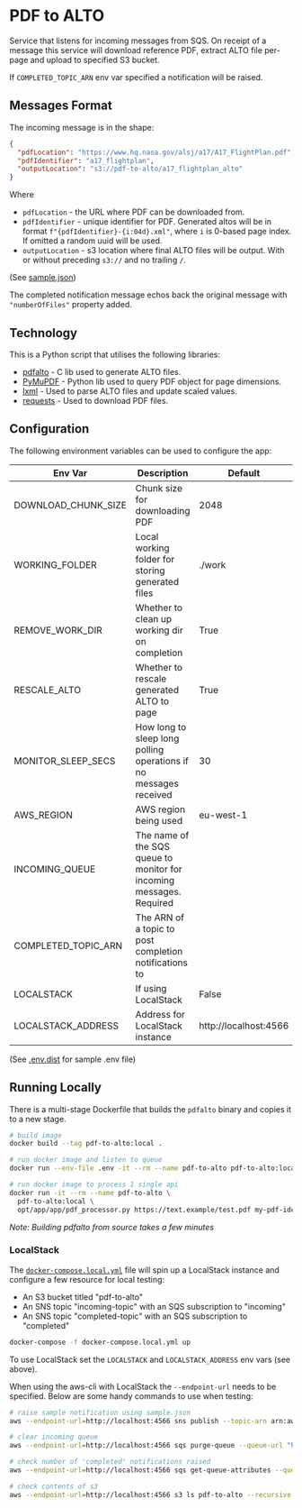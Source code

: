 # PDF to ALTO

Service that listens for incoming messages from SQS. On receipt of a message this service will download reference PDF,
extract ALTO file per-page and upload to specified S3 bucket. 

If `COMPLETED_TOPIC_ARN` env var specified a notification will be raised.

## Messages Format

The incoming message is in the shape:

```json
{
  "pdfLocation": "https://www.hq.nasa.gov/alsj/a17/A17_FlightPlan.pdf",
  "pdfIdentifier": "a17_flightplan",
  "outputLocation": "s3://pdf-to-alto/a17_flightplan_alto"
}
```

Where
* `pdfLocation` - the URL where PDF can be downloaded from.
* `pdfIdentifier` - unique identifier for PDF. Generated altos will be in format `f"{pdfIdentifier}-{i:04d}.xml"`,
  where `i` is 0-based page index. If omitted a random uuid will be used.
* `outputLocation` - s3 location where final ALTO files will be output. With or without preceding `s3://` and no
  trailing `/`.

(See [sample.json](/sample.json))

The completed notification message echos back the original message with `"numberOfFiles"` property added.

## Technology

This is a Python script that utilises the following libraries:

* [pdfalto](https://github.com/kermitt2/pdfalto) - C lib used to generate ALTO files.
* [PyMuPDF](https://pymupdf.readthedocs.io/en/latest/) - Python lib used to query PDF object for page dimensions.
* [lxml](https://lxml.de/) - Used to parse ALTO files and update scaled values.
* [requests](https://docs.python-requests.org/en/latest/) - Used to download PDF files.

## Configuration

The following environment variables can be used to configure the app:

| Env Var             | Description                                                          | Default               |
|---------------------|----------------------------------------------------------------------|-----------------------|
| DOWNLOAD_CHUNK_SIZE | Chunk size for downloading PDF                                       | 2048                  |
| WORKING_FOLDER      | Local working folder for storing generated files                     | ./work                |
| REMOVE_WORK_DIR     | Whether to clean up working dir on completion                        | True                  |
| RESCALE_ALTO        | Whether to rescale generated ALTO to page                            | True                  |
| MONITOR_SLEEP_SECS  | How long to sleep long polling operations if no messages received    | 30                    |
| AWS_REGION          | AWS region being used                                                | eu-west-1             |
| INCOMING_QUEUE      | The name of the SQS queue to monitor for incoming messages. Required |                       |
| COMPLETED_TOPIC_ARN | The ARN of a topic to post completion notifications to               |                       |
| LOCALSTACK          | If using LocalStack                                                  | False                 |
| LOCALSTACK_ADDRESS  | Address for LocalStack instance                                      | http://localhost:4566 |

(See [.env.dist](/.env.dist) for sample .env file)

## Running Locally

There is a multi-stage Dockerfile that builds the `pdfalto` binary and copies it to a new stage.

```bash
# build image
docker build --tag pdf-to-alto:local .

# run docker image and listen to queue
docker run --env-file .env -it --rm --name pdf-to-alto pdf-to-alto:local

# run docker image to process 1 single api
docker run -it --rm --name pdf-to-alto \
  pdf-to-alto:local \ 
  opt/app/app/pdf_processor.py https://text.example/test.pdf my-pdf-identifier s3://pdf-bucket/alto
```

_Note: Building pdfalto from source takes a few minutes_

### LocalStack

The [`docker-compose.local.yml`](./docker-compose.local.yml) file will spin up a LocalStack instance and configure a few
resource for local testing:

* An S3 bucket titled "pdf-to-alto"
* An SNS topic "incoming-topic" with an SQS subscription to "incoming"
* An SNS topic "completed-topic" with an SQS subscription to "completed"

```bash
docker-compose -f docker-compose.local.yml up
```

To use LocalStack set the `LOCALSTACK` and `LOCALSTACK_ADDRESS` env vars (see above).

When using the aws-cli with LocalStack the `--endpoint-url` needs to be specified. Below are some handy commands to use
when testing:

```bash
# raise sample notification using sample.json
aws --endpoint-url=http://localhost:4566 sns publish --topic-arn arn:aws:sns:eu-west-1:000000000000:incoming-topic --message file://sample.json --region eu-west-1

# clear incoming queue
aws --endpoint-url=http://localhost:4566 sqs purge-queue --queue-url "http://localstack:4566/000000000000/incoming" --region eu-west-1

# check number of 'completed' notifications raised
aws --endpoint-url=http://localhost:4566 sqs get-queue-attributes --queue-url "http://localstack:4566/000000000000/completed" --attribute-names All --region eu-west-1

# check contents of s3
aws --endpoint-url=http://localhost:4566 s3 ls pdf-to-alto --recursive --region eu-west-1
```
